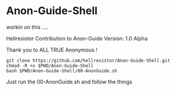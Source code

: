 # Anon-Guide-Shell

  workin on this ....

Hellresistor Contribution to Anon-Guide
Version: 1.0 Alpha

Thank you to ALL TRUE Anonymous !

    git clone https://github.com/hellresistor/Anon-Guide-Shell.git
    chmod -R +x $PWD/Anon-Guide-Shell
    bash $PWD/Anon-Guide-Shell/00-AnonGuide.sh

Just run the 00-AnonGuide.sh and follow the things
